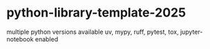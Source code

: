 # python-library-template-2025

multiple python versions available
uv, mypy, ruff, pytest, tox, jupyter-notebook enabled
